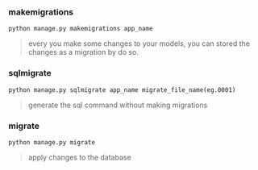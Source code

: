 ### makemigrations
`python manage.py makemigrations app_name`
> every you make some changes to your models, you can stored the changes as a migration by do so.

### sqlmigrate
`python manage.py sqlmigrate app_name migrate_file_name(eg.0001)`
> generate the sql command without making migrations

### migrate
`python manage.py migrate`
> apply changes to the database
